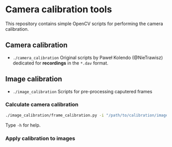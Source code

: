 # Camera calibration tools
This repository contains simple OpenCV scripts for performing the camera calibration.

## Camera calibration
- `./camera_calibration`
Original scripts by Paweł Kolendo (@NieTrawisz) dedicated for **recordings** in the `*.dav` format.

## Image calibration
- `./image_calibration`
Scripts for pre-processing caputered frames

### Calculate camera calibration
```bash
./image_calibration/frame_calibration.py -i "/path/to/calibration/images/folder" --image-format "png" -t 0.2 --grid 9 6
```
Type `-h` for help.

### Apply calibration to images